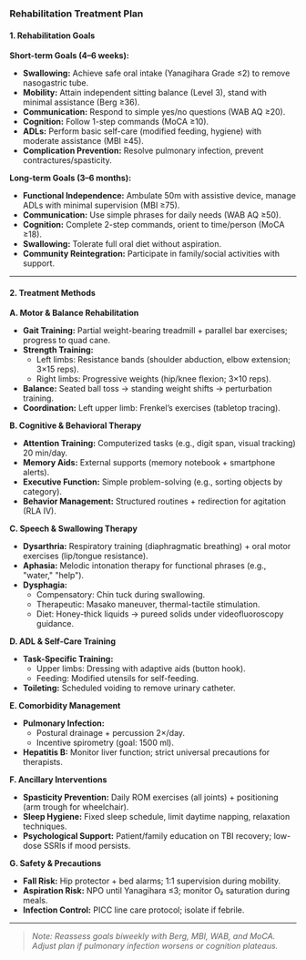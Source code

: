 ### Rehabilitation Treatment Plan  

#### 1. Rehabilitation Goals  
**Short-term Goals (4–6 weeks):**  
- **Swallowing:** Achieve safe oral intake (Yanagihara Grade ≤2) to remove nasogastric tube.  
- **Mobility:** Attain independent sitting balance (Level 3), stand with minimal assistance (Berg ≥36).  
- **Communication:** Respond to simple yes/no questions (WAB AQ ≥20).  
- **Cognition:** Follow 1-step commands (MoCA ≥10).  
- **ADLs:** Perform basic self-care (modified feeding, hygiene) with moderate assistance (MBI ≥45).  
- **Complication Prevention:** Resolve pulmonary infection, prevent contractures/spasticity.  

**Long-term Goals (3–6 months):**  
- **Functional Independence:** Ambulate 50m with assistive device, manage ADLs with minimal supervision (MBI ≥75).  
- **Communication:** Use simple phrases for daily needs (WAB AQ ≥50).  
- **Cognition:** Complete 2-step commands, orient to time/person (MoCA ≥18).  
- **Swallowing:** Tolerate full oral diet without aspiration.  
- **Community Reintegration:** Participate in family/social activities with support.  

---

#### 2. Treatment Methods  
**A. Motor & Balance Rehabilitation**  
- **Gait Training:** Partial weight-bearing treadmill + parallel bar exercises; progress to quad cane.  
- **Strength Training:**  
  - Left limbs: Resistance bands (shoulder abduction, elbow extension; 3×15 reps).  
  - Right limbs: Progressive weights (hip/knee flexion; 3×10 reps).  
- **Balance:** Seated ball toss → standing weight shifts → perturbation training.  
- **Coordination:** Left upper limb: Frenkel’s exercises (tabletop tracing).  

**B. Cognitive & Behavioral Therapy**  
- **Attention Training:** Computerized tasks (e.g., digit span, visual tracking) 20 min/day.  
- **Memory Aids:** External supports (memory notebook + smartphone alerts).  
- **Executive Function:** Simple problem-solving (e.g., sorting objects by category).  
- **Behavior Management:** Structured routines + redirection for agitation (RLA IV).  

**C. Speech & Swallowing Therapy**  
- **Dysarthria:** Respiratory training (diaphragmatic breathing) + oral motor exercises (lip/tongue resistance).  
- **Aphasia:** Melodic intonation therapy for functional phrases (e.g., "water," "help").  
- **Dysphagia:**  
  - Compensatory: Chin tuck during swallowing.  
  - Therapeutic: Masako maneuver, thermal-tactile stimulation.  
  - Diet: Honey-thick liquids → pureed solids under videofluoroscopy guidance.  

**D. ADL & Self-Care Training**  
- **Task-Specific Training:**  
  - Upper limbs: Dressing with adaptive aids (button hook).  
  - Feeding: Modified utensils for self-feeding.  
- **Toileting:** Scheduled voiding to remove urinary catheter.  

**E. Comorbidity Management**  
- **Pulmonary Infection:**  
  - Postural drainage + percussion 2×/day.  
  - Incentive spirometry (goal: 1500 ml).  
- **Hepatitis B:** Monitor liver function; strict universal precautions for therapists.  

**F. Ancillary Interventions**  
- **Spasticity Prevention:** Daily ROM exercises (all joints) + positioning (arm trough for wheelchair).  
- **Sleep Hygiene:** Fixed sleep schedule, limit daytime napping, relaxation techniques.  
- **Psychological Support:** Patient/family education on TBI recovery; low-dose SSRIs if mood persists.  

**G. Safety & Precautions**  
- **Fall Risk:** Hip protector + bed alarms; 1:1 supervision during mobility.  
- **Aspiration Risk:** NPO until Yanagihara ≤3; monitor O₂ saturation during meals.  
- **Infection Control:** PICC line care protocol; isolate if febrile.  

---

> *Note: Reassess goals biweekly with Berg, MBI, WAB, and MoCA. Adjust plan if pulmonary infection worsens or cognition plateaus.*